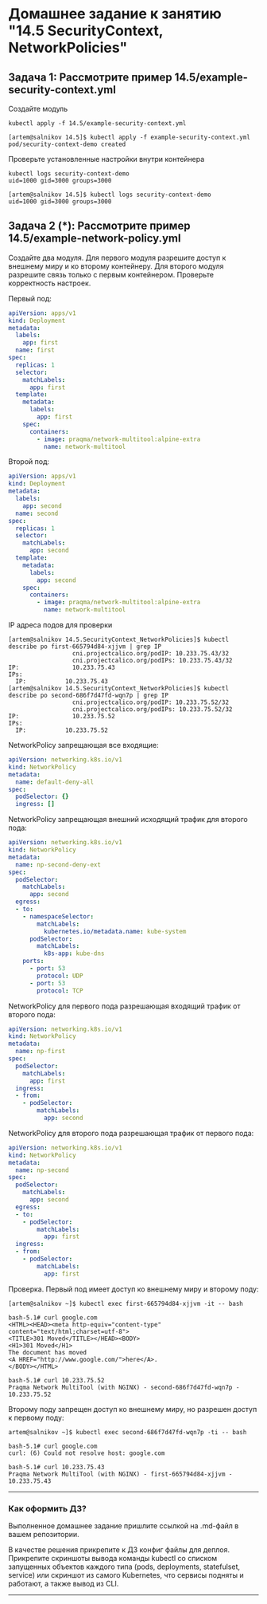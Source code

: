 # Домашнее задание к занятию "14.5 SecurityContext, NetworkPolicies"

## Задача 1: Рассмотрите пример 14.5/example-security-context.yml

Создайте модуль

```
kubectl apply -f 14.5/example-security-context.yml
```

```
[artem@salnikov 14.5]$ kubectl apply -f example-security-context.yml
pod/security-context-demo created
```

Проверьте установленные настройки внутри контейнера

```
kubectl logs security-context-demo
uid=1000 gid=3000 groups=3000
```

```
[artem@salnikov 14.5]$ kubectl logs security-context-demo
uid=1000 gid=3000 groups=3000
```

## Задача 2 (*): Рассмотрите пример 14.5/example-network-policy.yml

Создайте два модуля. Для первого модуля разрешите доступ к внешнему миру
и ко второму контейнеру. Для второго модуля разрешите связь только с
первым контейнером. Проверьте корректность настроек.  


Первый под:
```yml
apiVersion: apps/v1
kind: Deployment
metadata:
  labels:
    app: first
  name: first
spec:
  replicas: 1
  selector:
    matchLabels:
      app: first
  template:
    metadata:
      labels:
        app: first
    spec:
      containers:
        - image: praqma/network-multitool:alpine-extra
          name: network-multitool

```
Второй под:
```yml
apiVersion: apps/v1
kind: Deployment
metadata:
  labels:
    app: second
  name: second
spec:
  replicas: 1
  selector:
    matchLabels:
      app: second
  template:
    metadata:
      labels:
        app: second
    spec:
      containers:
        - image: praqma/network-multitool:alpine-extra
          name: network-multitool
```
IP адреса подов для проверки
```
[artem@salnikov 14.5.SecurityContext_NetworkPolicies]$ kubectl describe po first-665794d84-xjjvm | grep IP
                  cni.projectcalico.org/podIP: 10.233.75.43/32
                  cni.projectcalico.org/podIPs: 10.233.75.43/32
IP:               10.233.75.43
IPs:
  IP:           10.233.75.43
[artem@salnikov 14.5.SecurityContext_NetworkPolicies]$ kubectl describe po second-686f7d47fd-wqn7p | grep IP
                  cni.projectcalico.org/podIP: 10.233.75.52/32
                  cni.projectcalico.org/podIPs: 10.233.75.52/32
IP:               10.233.75.52
IPs:
  IP:           10.233.75.52

```
NetworkPolicy запрещающая все входящие:
```yml
apiVersion: networking.k8s.io/v1
kind: NetworkPolicy
metadata:
  name: default-deny-all
spec:
  podSelector: {}
  ingress: []
```
NetworkPolicy запрещающая внешний исходящий трафик для второго пода:
```yml
apiVersion: networking.k8s.io/v1
kind: NetworkPolicy
metadata:
  name: np-second-deny-ext
spec:
  podSelector: 
    matchLabels:
      app: second 
  egress:
  - to:
    - namespaceSelector:
        matchLabels:
          kubernetes.io/metadata.name: kube-system
      podSelector:
        matchLabels:
          k8s-app: kube-dns
    ports:
      - port: 53
        protocol: UDP
      - port: 53
        protocol: TCP
```
NetworkPolicy для первого пода разрешающая входящий трафик от второго пода:
```yml
apiVersion: networking.k8s.io/v1
kind: NetworkPolicy
metadata:
  name: np-first
spec:
  podSelector: 
    matchLabels:
      app: first
  ingress:
  - from:
    - podSelector:
        matchLabels:
          app: second
```
NetworkPolicy для второго пода разрешающая трафик от первого пода:
```yml
apiVersion: networking.k8s.io/v1
kind: NetworkPolicy
metadata:
  name: np-second
spec:
  podSelector: 
    matchLabels:
      app: second 
  egress:
  - to:
    - podSelector:
        matchLabels:
          app: first
  ingress:
  - from:
    - podSelector:
        matchLabels:
          app: first
```
Проверка.
Первый под имеет доступ ко внешнему миру и второму поду:
```
[artem@salnikov ~]$ kubectl exec first-665794d84-xjjvm -it -- bash

bash-5.1# curl google.com
<HTML><HEAD><meta http-equiv="content-type" content="text/html;charset=utf-8">
<TITLE>301 Moved</TITLE></HEAD><BODY>
<H1>301 Moved</H1>
The document has moved
<A HREF="http://www.google.com/">here</A>.
</BODY></HTML>

bash-5.1# curl 10.233.75.52
Praqma Network MultiTool (with NGINX) - second-686f7d47fd-wqn7p - 10.233.75.52
```
Второму поду запрещен доступ ко внешнему миру, но разрешен доступ к первому поду:
```
artem@salnikov ~]$ kubectl exec second-686f7d47fd-wqn7p -ti -- bash

bash-5.1# curl google.com
curl: (6) Could not resolve host: google.com

bash-5.1# curl 10.233.75.43
Praqma Network MultiTool (with NGINX) - first-665794d84-xjjvm - 10.233.75.43
```

---

### Как оформить ДЗ?

Выполненное домашнее задание пришлите ссылкой на .md-файл в вашем репозитории.

В качестве решения прикрепите к ДЗ конфиг файлы для деплоя. Прикрепите скриншоты вывода команды kubectl со списком запущенных объектов каждого типа (pods, deployments, statefulset, service) или скриншот из самого Kubernetes, что сервисы подняты и работают, а также вывод из CLI.

---